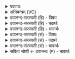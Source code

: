 <details><summary>पदपाठः</summary>

इ॒ह। ए॒व। अ॒ग्ने॒। अधि॑। धा॒र॒य॒। र॒यिम्। मा। त्वा॒। नि। क्र॒न्। पू॒र्व॒चित॒ इति॑ पूर्व॒ऽचितः॑। नि॒का॒रिण॒ इति॑ निऽका॒रिणः॑। क्ष॒त्रम्। अ॒ग्ने॒। सु॒यम॒मिति॑ सु॒ऽयम॑म्। अ॒स्तु॒। तुभ्य॑म्। उ॒प॒स॒त्तेत्यु॑पऽस॒त्ता। व॒र्द्ध॒ता॒म्। ते॒। अनि॑ष्टृतः। अनि॑स्तृत॒ इत्यनि॑ऽस्तृतः। ४।
</details>

<details><summary>अधिमन्त्रम् (VC)</summary>

- अग्निर्देवता
- अग्निर्ऋषिः
- स्वराट्त्रिष्टुप्
- धैवतः
</details>

<details><summary>दयानन्द-सरस्वती (हि) - विषयः</summary>

अब राजधर्म विषय अगले मन्त्र में कहते हैं ॥
</details>

<details><summary>दयानन्द-सरस्वती (हि) - पदार्थः</summary>

पदार्थान्वयभाषाः -  हे (अग्ने) बिजुली के समान वर्त्तमान विद्वन् ! आप (इह) इस संसार में (रयिम्) लक्ष्मी को (धारय) धारण कीजिये (पूर्वचितः) प्रथम प्राप्त किये विज्ञानादि से श्रेष्ठ (निकारिणः) निरन्तर कर्म करने के स्वभाववाले जन (त्वा) आप को (मा, नि, क्रन्) नीच गति को प्राप्त न करें। हे (अग्ने) विनय से शोभायमान सभापते ! (ते) आप का (सुयमम्) सुन्दर नियम जिस से चले, वह (क्षत्रम्) धन वा राज्य (अस्तु) होवे, जिससे (उपसत्ता) समीप बैठते हुए (अनिष्टृतः) हिंसा वा विघ्न को नहीं प्राप्त हो के (एव) ही आप (अधि, वर्द्धताम्) अधिकता से वृद्धि को प्राप्त हूजिये (तुभ्यम्) आप के लिए राज्य वा धन सुखदायी होवे ॥४ ॥
</details>

<details><summary>दयानन्द-सरस्वती (हि) - भावार्थः</summary>

भावार्थभाषाः -  हे राजन् ! आप ऐसे उत्तम विनय को धारण कीजिये जिस से प्राचीन वृद्ध जन आप को बड़ा माना करें। राज्य में अच्छे नियमों को प्रवृत्त कीजिये, जिससे आप और आपका राज्य विघ्न से रहित होकर सब ओर से बढ़े और प्रजाजन आप को सर्वोपरि माना करें ॥४ ॥
</details>

<details><summary>दयानन्द-सरस्वती (सं) - विषयः</summary>

अथ राजधर्मविषयमाह ॥
</details>

<details><summary>दयानन्द-सरस्वती (सं) - पदार्थः</summary>

पदार्थान्वयभाषाः -  हे अग्ने त्वमिह रयिं धारय पूर्वचितो निकारिणस्त्वा मा नि क्रन्। हे अग्ने ! ते सुयमं क्षत्रमस्तु येनोपसत्ता सन्ननिष्टृतो भूत्वैव भवान्नधिवर्धताम्। तुभ्यं क्षत्रं सुखदातृ भवतु ॥४ ॥
</details>

<details><summary>दयानन्द-सरस्वती (सं) - भावार्थः</summary>

भावार्थभाषाः -  हे राजन्नेवं विनयं धरेर्येन पूर्ववृद्धा जनास्त्वां बहु मन्येरन्। राज्ये सुनियमान् प्रवर्त्तय येन स्वयं स्वराज्यं च विघ्नविरहं भूत्वा सर्वतो वर्द्धेत भवन्तं सर्वोपरि प्रजा मन्येत च ॥४ ॥
</details>

<details><summary>सविता जोशी ← दयानन्दः (म) - भावार्थः</summary>

भावार्थभाषाः -  हे राजा ! तू नम्र बन, ज्यामुळे वृद्ध लोक तुला थोर समजतील. राज्यात उत्तम नियमांचे पालन झाल्यास राज्य निष्कंटक होऊन राज्याची भरभराट होईल व प्रजाही तुला सर्व श्रेष्ठ मानील.
</details>